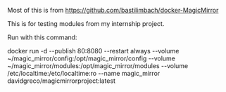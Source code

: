 Most of this is from https://github.com/bastilimbach/docker-MagicMirror

This is for testing modules from my internship project.

Run with this command:

docker run  -d --publish 80:8080 --restart always --volume ~/magic_mirror/config:/opt/magic_mirror/config --volume ~/magic_mirror/modules:/opt/magic_mirror/modules --volume /etc/localtime:/etc/localtime:ro --name magic_mirror davidgreco/magicmirrorproject:latest
